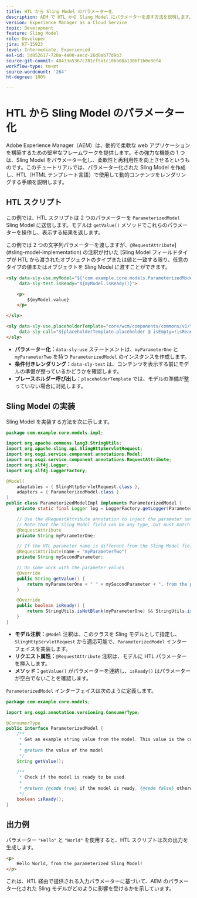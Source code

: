 ```yaml
---
title: HTL から Sling Model のパラメーター化
description: AEM で HTL から Sling Model にパラメーターを渡す方法を説明します。
version: Experience Manager as a Cloud Service
topic: Development
feature: Sling Model
role: Developer
jira: KT-15923
level: Intermediate, Experienced
exl-id: 5d852617-720a-4a00-aecd-26d0ab77d9b3
source-git-commit: 48433a5367c281cf5a1c106b08a1306f1b0e8ef4
workflow-type: tm+mt
source-wordcount: '264'
ht-degree: 100%

---
```


# HTL から Sling Model のパラメーター化

Adobe Experience Manager（AEM）は、動的で柔軟な web アプリケーションを構築するための堅牢なフレームワークを提供します。その強力な機能の 1 つは、Sling Model をパラメーター化し、柔軟性と再利用性を向上させるというものです。このチュートリアルでは、パラメーター化された Sling Model を作成し、HTL（HTML テンプレート言語）で使用して動的コンテンツをレンダリングする手順を説明します。

## HTL スクリプト

この例では、HTL スクリプトは 2 つのパラメーターを `ParameterizedModel` Sling Model に送信します。モデルは `getValue()` メソッドでこれらのパラメーターを操作し、表示する結果を返します。

この例では 2 つの文字列パラメーターを渡しますが、`@RequestAttribute`](#sling-model-implementation) の注釈が付いた [Sling Model フィールドタイプが HTL から渡されたオブジェクトのタイプまたは値と一致する限り、任意のタイプの値またはオブジェクトを Sling Model に渡すことができます。

```html
<sly data-sly-use.myModel="${'com.example.core.models.ParameterizedModel' @ myParameterOne='Hello', myParameterTwo='World'}"
     data-sly-test.isReady="${myModel.isReady()}">

    <p>
        ${myModel.value}
    </p>

</sly>

<sly data-sly-use.placeholderTemplate="core/wcm/components/commons/v1/templates.html"
     data-sly-call="${placeholderTemplate.placeholder @ isEmpty=!isReady}">
</sly>
```

- **パラメーター化：**`data-sly-use` ステートメントは、`myParameterOne` と `myParameterTwo` を持つ `ParameterizedModel` のインスタンスを作成します。
- **条件付きレンダリング：**`data-sly-test` は、コンテンツを表示する前にモデルの準備が整っているかどうかを確認します。
- **プレースホルダー呼び出し：**`placeholderTemplate` では、モデルの準備が整っていない場合に対処します。

## Sling Model の実装

Sling Model を実装する方法を次に示します。

```java
package com.example.core.models.impl;

import org.apache.commons.lang3.StringUtils;
import org.apache.sling.api.SlingHttpServletRequest;
import org.osgi.service.component.annotations.Model;
import org.osgi.service.component.annotations.RequestAttribute;
import org.slf4j.Logger;
import org.slf4j.LoggerFactory;

@Model(
    adaptables = { SlingHttpServletRequest.class },
    adapters = { ParameterizedModel.class }
)
public class ParameterizedModelImpl implements ParameterizedModel {
    private static final Logger log = LoggerFactory.getLogger(ParameterizedModelImpl.class);

    // Use the @RequestAttribute annotation to inject the parameter set in the HTL.
    // Note that the Sling Model field can be any type, but must match the type of object or value passed from HTL.
    @RequestAttribute
    private String myParameterOne;

    // If the HTL parameter name is different from the Sling Model field name, use the name attribute to specify the HTL parameter name
    @RequestAttribute(name = "myParameterTwo")
    private String mySecondParameter;

    // Do some work with the parameter values
    @Override
    public String getValue() {
        return myParameterOne + " " + mySecondParameter + ", from the parameterized Sling Model!";
    }

    @Override
    public boolean isReady() {
        return StringUtils.isNotBlank(myParameterOne) && StringUtils.isNotBlank(mySecondParameter);
    }
}
```

- **モデル注釈：**`@Model` 注釈は、このクラスを Sling モデルとして指定し、`SlingHttpServletRequest` から適応可能で、`ParameterizedModel` インターフェイスを実装します。
- **リクエスト属性：**`@RequestAttribute` 注釈は、モデルに HTL パラメーターを挿入します。
- **メソッド：**`getValue()` がパラメーターを連結し、`isReady()` はパラメーターが空白でないことを確認します。

`ParameterizedModel` インターフェイスは次のように定義します。

```java
package com.example.core.models;

import org.osgi.annotation.versioning.ConsumerType;

@ConsumerType
public interface ParameterizedModel {
    /**
     * Get an example string value from the model. This value is the concatenation of the two parameters.
     * 
     * @return the value of the model
     */
    String getValue();

    /**
     * Check if the model is ready to be used.
     *
     * @return {@code true} if the model is ready, {@code false} otherwise
     */
    boolean isReady();
}
```

## 出力例

パラメーター `"Hello"` と `"World"` を使用すると、HTL スクリプトは次の出力を生成します。

```html
<p>
    Hello World, from the parameterized Sling Model!
</p>
```

これは、HTL 経由で提供される入力パラメーターに基づいて、AEM のパラメーター化された Sling モデルがどのように影響を受けるかを示しています。
